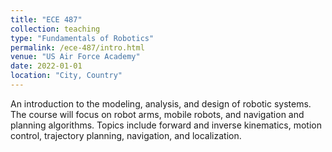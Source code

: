 ```yaml
---
title: "ECE 487"
collection: teaching
type: "Fundamentals of Robotics"
permalink: /ece-487/intro.html
venue: "US Air Force Academy"
date: 2022-01-01
location: "City, Country"
---
```


An introduction to the modeling, analysis, and design of robotic systems.  The course will focus on robot arms, mobile robots, and navigation and planning algorithms. Topics include forward and inverse kinematics, motion control, trajectory planning, navigation, and localization.
